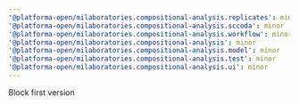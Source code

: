 ```yaml
---
'@platforma-open/milaboratories.compositional-analysis.replicates': minor
'@platforma-open/milaboratories.compositional-analysis.sccoda': minor
'@platforma-open/milaboratories.compositional-analysis.workflow': minor
'@platforma-open/milaboratories.compositional-analysis': minor
'@platforma-open/milaboratories.compositional-analysis.model': minor
'@platforma-open/milaboratories.compositional-analysis.test': minor
'@platforma-open/milaboratories.compositional-analysis.ui': minor
---
```


Block first version
